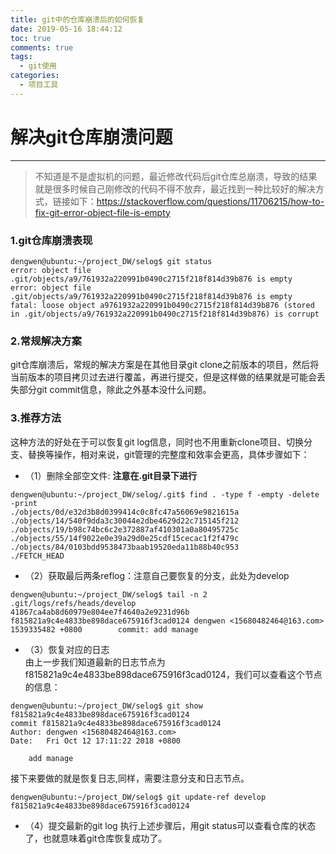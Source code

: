 ```yaml
---
title: git中的仓库崩溃后的如何恢复
date: 2019-05-16 18:44:12
toc: true
comments: true
tags:
  - git使用
categories:
  - 项目工具
---
```


# 解决git仓库崩溃问题
----------------------------------------------------------------
> 不知道是不是虚拟机的问题，最近修改代码后git仓库总崩溃，导致的结果就是很多时候自己刚修改的代码不得不放弃，最近找到一种比较好的解决方式，链接如下：https://stackoverflow.com/questions/11706215/how-to-fix-git-error-object-file-is-empty

### 1.git仓库崩溃表现
```
dengwen@ubuntu:~/project_DW/selog$ git status
error: object file .git/objects/a9/761932a220991b0490c2715f218f814d39b876 is empty
error: object file .git/objects/a9/761932a220991b0490c2715f218f814d39b876 is empty
fatal: loose object a9761932a220991b0490c2715f218f814d39b876 (stored in .git/objects/a9/761932a220991b0490c2715f218f814d39b876) is corrupt
```
### 2.常规解决方案
git仓库崩溃后，常规的解决方案是在其他目录git clone之前版本的项目，然后将
当前版本的项目拷贝过去进行覆盖，再进行提交，但是这样做的结果就是可能会丢失部分git commit信息，除此之外基本没什么问题。


### 3.推荐方法
这种方法的好处在于可以恢复git log信息，同时也不用重新clone项目、切换分支、替换等操作，相对来说，git管理的完整度和效率会更高，具体步骤如下：
* （1）删除全部空文件: **注意在.git目录下进行**
```
dengwen@ubuntu:~/project_DW/selog/.git$ find . -type f -empty -delete -print
./objects/0d/e32d3b8d0399414c0c8fc47a56069e9821615a
./objects/14/540f9dda3c30044e2dbe4629d22c715145f212
./objects/19/b98c74bc6c2e372887af410301a0a80495725c
./objects/55/14f9022e0e39a29d0e25cdf15cecac1f2f479c
./objects/84/0103bdd9538473baab19520eda11b88b40c953
./FETCH_HEAD
```
* （2）获取最后两条reflog：注意自己要恢复的分支，此处为develop
```
dengwen@ubuntu:~/project_DW/selog$ tail -n 2 .git/logs/refs/heads/develop
41867ca4ab8d60979e804ee7f4640a2e9231d96b f815821a9c4e4833be898dace675916f3cad0124 dengwen <15680482464@163.com> 1539335482 +0800        commit: add manage
```
* （3）恢复对应的日志   
  由上一步我们知道最新的日志节点为f815821a9c4e4833be898dace675916f3cad0124，我们可以查看这个节点的信息：
```
dengwen@ubuntu:~/project_DW/selog$ git show f815821a9c4e4833be898dace675916f3cad0124
commit f815821a9c4e4833be898dace675916f3cad0124
Author: dengwen <15680482464@163.com>
Date:   Fri Oct 12 17:11:22 2018 +0800

    add manage
```
接下来要做的就是恢复日志,同样，需要注意分支和日志节点。
```
dengwen@ubuntu:~/project_DW/selog$ git update-ref develop f815821a9c4e4833be898dace675916f3cad0124
```

* （4）提交最新的git log
  执行上述步骤后，用git status可以查看仓库的状态了，也就意味着git仓库恢复成功了。